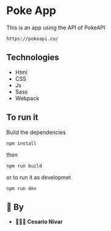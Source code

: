# Poke App

This is an app using the API of PokeAPI

```
https://pokeapi.co/
```

## Technologies
- Html
- CSS
- Js
- Sass
- Webpack

## To run it
Build the dependencies 
```
npm install
```

then 

```
npm run build
```

or to run it as developmet 
```
npm run dev
```

## 💙 By
* **👨🏽‍💻 Cesario Nivar**